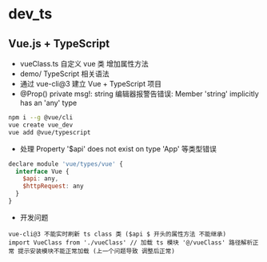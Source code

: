 # dev_ts

## Vue.js + TypeScript

* vueClass.ts 自定义 vue 类 增加属性方法
* demo/ TypeScript 相关语法
* 通过 vue-cli@3 建立 Vue + TypeScript 项目
* @Prop() private msg!: string 编辑器报警告错误: Member 'string' implicitly has an 'any' type

``` sh
npm i --g @vue/cli
vue create vue_dev
vue add @vue/typescript
```

* 处理 Property '$api' does not exist on type 'App' 等类型错误

``` js
declare module 'vue/types/vue' {
  interface Vue {
    $api: any,
    $httpRequest: any
  }
}
```

* 开发问题

```
vue-cli@3 不能实时刷新 ts class 类 ($api $ 开头的属性方法 不能继承)
import VueClass from './vueClass' // 加载 ts 模块 '@/vueClass' 路径解析正常 提示安装模块不能正常加载 (上一个问题导致 调整后正常)
```
